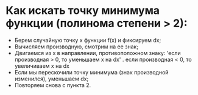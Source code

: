 # Как искать точку минимума функции (полинома степени > 2):
- Берем случайную точку x функции f(x) и фиксируем dx;
- Вычисляем производную, смотрим на ее знак;
- Двигаемся из x в направлении, противоположном знаку:
  'если производная > 0, то уменьшаем x на dx'
  . если производная < 0, то увеличиваем x на dx
- Если мы перескочили точку минимума (знак производной изменился), уменьшаем dx;
- Повторяем снова с пункта 2.
